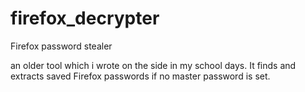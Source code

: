 # firefox_decrypter
Firefox password stealer

an older tool which i wrote on the side in my school days. It finds and extracts saved Firefox passwords if no master password is set.
